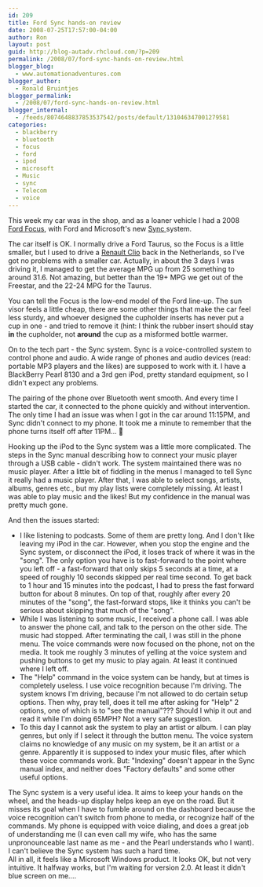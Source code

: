 ```yaml
---
id: 209
title: Ford Sync hands-on review
date: 2008-07-25T17:57:00-04:00
author: Ron
layout: post
guid: http://blog-autadv.rhcloud.com/?p=209
permalink: /2008/07/ford-sync-hands-on-review.html
blogger_blog:
  - www.automationadventures.com
blogger_author:
  - Ronald Bruintjes
blogger_permalink:
  - /2008/07/ford-sync-hands-on-review.html
blogger_internal:
  - /feeds/8074648837853537542/posts/default/131046347001279581
categories:
  - blackberry
  - bluetooth
  - focus
  - ford
  - ipod
  - microsoft
  - Music
  - sync
  - Telecom
  - voice
---
```

This week my car was in the shop, and as a loaner vehicle I had a 2008 <a href="http://www.fordvehicles.com/cars/focus/" target="_blank">Ford Focus</a>, with Ford and Microsoft's new <a href="http://www.fordvehicles.com/discoversync/" target="_blank">Sync </a>system.

The car itself is OK. I normally drive a Ford Taurus, so the Focus is a little smaller, but I used to drive a <a href="http://www.renault.com/renault_com/en/main/40_VEHICULES_ET_SERVICES/10_Vehicules/Catalogue/Module_Clio/introduction/index.aspx" target="_blank">Renault Clio</a> back in the Netherlands, so I've got no problems with a smaller car. Actually, in about the 3 days I was driving it, I managed to get the average MPG up from 25 something to around 31.6. Not amazing, but better than the 19+ MPG we get out of the Freestar, and the 22-24 MPG for the Taurus.

You can tell the Focus is the low-end model of the Ford line-up. The sun visor feels a little cheap, there are some other things that make the car feel less sturdy, and whoever designed the cupholder inserts has never put a cup in one - and tried to remove it (hint: I think the rubber insert should stay **in** the cupholder, not **around** the cup as a misformed bottle warmer.

On to the tech part - the Sync system. Sync is a voice-controlled system to control phone and audio. A wide range of phones and audio devices (read: portable MP3 players and the likes) are supposed to work with it. I have a BlackBerry Pearl 8130 and a 3rd gen iPod, pretty standard equipment, so I didn't expect any problems.

The pairing of the phone over Bluetooth went smooth. And every time I started the car, it connected to the phone quickly and without intervention. The only time I had an issue was when I got in the car around 11:15PM, and Sync didn't connect to my phone. It took me a minute to remember that the phone turns itself off after 11PM... 🙂

Hooking up the iPod to the Sync system was a little more complicated. The steps in the Sync manual describing how to connect your music player through a USB cable - didn't work. The system maintained there was no music player. After a little bit of fiddling in the menus I managed to tell Sync it really had a music player. After that, I was able to select songs, artists, albums, genres etc., but my play lists were completely missing. At least I was able to play music and the likes! But my confidence in the manual was pretty much gone.

And then the issues started:

  * I like listening to podcasts. Some of them are pretty long. And I don't like leaving my iPod in the car. However, when you stop the engine and the Sync system, or disconnect the iPod, it loses track of where it was in the "song". The only option you have is to fast-forward to the point where you left off - a fast-forward that only skips 5 seconds at a time, at a speed of roughly 10 seconds skipped per real time second. To get back to 1 hour and 15 minutes into the podcast, I had to press the fast forward button for about 8 minutes. On top of that, roughly after every 20 minutes of the "song", the fast-forward stops, like it thinks you can't be serious about skipping that much of the "song".
  * While I was listening to some music, I received a phone call. I was able to answer the phone call, and talk to the person on the other side. The music had stopped. After terminating the call, I was still in the phone menu. The voice commands were now focused on the phone, not on the media. It took me roughly 3 minutes of yelling at the voice system and pushing buttons to get my music to play again. At least it continued where I left off.
  * The "Help" command in the voice system can be handy, but at times is completely useless. I use voice recognition because I'm driving. The system knows I'm driving, because I'm not allowed to do certain setup options. Then why, pray tell, does it tell me after asking for "Help" 2 options, one of which is to "see the manual"??? Should I whip it out and read it while I'm doing 65MPH? Not a very safe suggestion.
  * To this day I cannot ask the system to play an artist or album. I can play genres, but only if I select it through the button menu. The voice system claims no knowledge of any music on my system, be it an artist or a genre. Apparently it is supposed to index your music files, after which these voice commands work. But: "Indexing" doesn't appear in the Sync manual index, and neither does "Factory defaults" and some other useful options.

<div>
  The Sync system is a very useful idea. It aims to keep your hands on the wheel, and the heads-up display helps keep an eye on the road. But it misses its goal when I have to fumble around on the dashboard because the voice recognition can't switch from phone to media, or recognize half of the commands. My phone is equipped with voice dialing, and does a great job of understanding me (I can even call my wife, who has the same unpronounceable last name as me - and the Pearl understands who I want). I can't believe the Sync system has such a hard time.
</div>

<div>
</div>

<div>
  All in all, it feels like a Microsoft Windows product. It looks OK, but not very intuitive. It halfway works, but I'm waiting for version 2.0. At least it didn't blue screen on me....
</div>